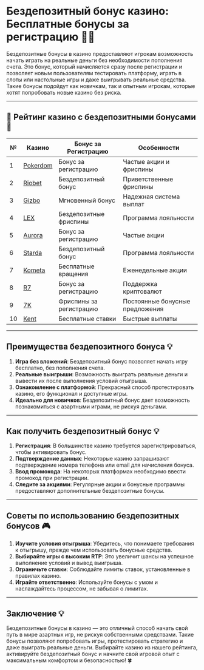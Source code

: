 # Бездепозитный бонус казино: Бесплатные бонусы за регистрацию 🎁💸

Бездепозитные бонусы в казино предоставляют игрокам возможность начать играть на реальные деньги без необходимости пополнения счета. Это бонус, который начисляется сразу после регистрации и позволяет новым пользователям тестировать платформу, играть в слоты или настольные игры и даже выигрывать реальные средства. Такие бонусы подойдут как новичкам, так и опытным игрокам, которые хотят попробовать новые казино без риска.

---

## 🎲 Рейтинг казино с бездепозитными бонусами 🎲

| №  | Казино                                                                                  | Бонус за Регистрацию           | Особенности                      |
|----|----------------------------------------------------------------------------------------|--------------------------------|----------------------------------|
| 1  | [Pokerdom](https://brandplay.link/4k77v2yx)                                            | Бонус за регистрацию           | Частые акции и фриспины          |
| 2  | [Riobet](https://brandplay.link/7xBLTPyj)                                              | Бездепозитный бонус            | Приветственные фриспины          |
| 3  | [Gizbo](https://brandplay.link/bprXw4YV)                                               | Мгновенный бонус               | Надежная система выплат          |
| 4  | [LEX](https://brandplay.link/zW4hdDFV)                                                 | Бездепозитные фриспины         | Программа лояльности             |
| 5  | [Aurora](https://10trafic-stat2.com/click/668546556bcc6313411604bd/6766/13032/subaccount) | Бонус за регистрацию           | Частые акции                     |
| 6  | [Starda](https://brandplay.link/fB7xwRFL)                                              | Бездепозитный бонус            | Программа лояльности             |
| 7  | [Kometa](https://brandplay.link/8ZymQJV8)                                              | Бесплатные вращения            | Еженедельные акции               |
| 8  | [R7](https://brandplay.link/bMd3Yjsw)                                                  | Бонус за регистрацию           | Поддержка криптовалют            |
| 9  | [7K](https://brandplay.link/BvQyFShp)                                                  | Фриспины за регистрацию         | Постоянные бонусные предложения  |
| 10 | [Kent](https://brandplay.link/Fv2WP3js)                                                | Бесплатные ставки              | Быстрые выплаты                  |

---

## Преимущества бездепозитного бонуса 💡

1. **Игра без вложений**: Бездепозитный бонус позволяет начать игру бесплатно, без пополнения счета.
2. **Реальные выигрыши**: Возможность выиграть реальные деньги и вывести их после выполнения условий отыгрыша.
3. **Ознакомление с платформой**: Прекрасный способ протестировать казино, его функционал и доступные игры.
4. **Идеально для новичков**: Бездепозитный бонус дает возможность познакомиться с азартными играми, не рискуя деньгами.

---

## Как получить бездепозитный бонус 💡

1. **Регистрация**: В большинстве казино требуется зарегистрироваться, чтобы активировать бонус.
2. **Подтверждение данных**: Некоторые казино запрашивают подтверждение номера телефона или email для начисления бонуса.
3. **Ввод промокода**: На некоторых платформах необходимо ввести промокод при регистрации.
4. **Следите за акциями**: Регулярные акции и бонусные программы предоставляют дополнительные бездепозитные бонусы.

---

## Советы по использованию бездепозитных бонусов 🎮

1. **Изучите условия отыгрыша**: Убедитесь, что понимаете требования к отыгрышу, прежде чем использовать бонусные средства.
2. **Выбирайте игры с высоким RTP**: Это увеличит шансы на успешное выполнение условий и вывод выигрыша.
3. **Ограничьте ставки**: Соблюдайте лимиты ставок, установленные в правилах казино.
4. **Играйте ответственно**: Используйте бонусы с умом и наслаждайтесь процессом, не забывая о лимитах.

---

## Заключение 💡

Бездепозитные бонусы в казино — это отличный способ начать свой путь в мире азартных игр, не рискуя собственными средствами. Такие бонусы позволяют попробовать игры, протестировать стратегию и даже выиграть реальные деньги. Выбирайте казино из нашего рейтинга, активируйте бездепозитный бонус и начните свой игровой опыт с максимальным комфортом и безопасностью! 🍀
